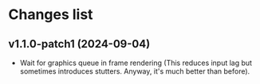 # Changes list

## v1.1.0-patch1 (2024-09-04)

* Wait for graphics queue in frame rendering (This reduces input lag but sometimes introduces stutters. Anyway, it's much better than before).
